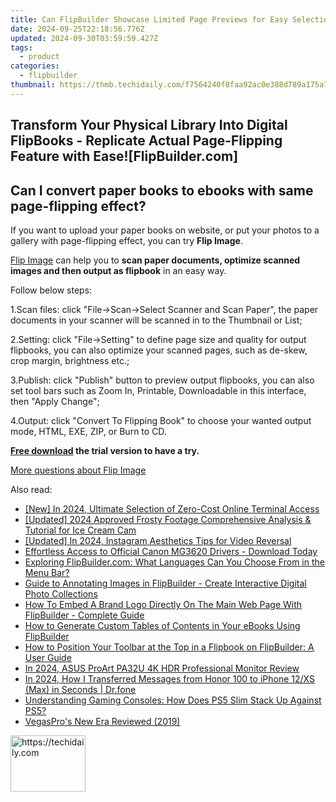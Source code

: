 ```yaml
---
title: Can FlipBuilder Showcase Limited Page Previews for Easy Selection?
date: 2024-09-25T22:18:56.776Z
updated: 2024-09-30T03:59:59.427Z
tags:
  - product
categories:
  - flipbuilder
thumbnail: https://thmb.techidaily.com/f7564240f8faa92ac0e388d789a175a79bd1b95533429025b3702f8272211ea0.jpg
---
```


## Transform Your Physical Library Into Digital FlipBooks - Replicate Actual Page-Flipping Feature with Ease![FlipBuilder.com]

## Can I convert paper books to ebooks with same page-flipping effect?

If you want to upload your paper books on website, or put your photos to a gallery with page-flipping effect, you can try **Flip Image**. 

[Flip Image](https://tools.techidaily.com/flipbuilder/products/) can help you to **scan paper documents, optimize scanned images and then output as flipbook** in an easy way.

Follow below steps:

1.Scan files: click "File->Scan->Select Scanner and Scan Paper", the paper documents in your scanner will be scanned in to the Thumbnail or List;

2.Setting: click "File->Setting" to define page size and quality for output flipbooks, you can also optimize your scanned pages, such as de-skew, crop margin, brightness etc.;

3.Publish: click "Publish" button to preview output flipbooks, you can also set tool bars such as Zoom In, Printable, Downloadable in this interface, then "Apply Change";

4.Output: click "Convert To Flipping Book" to choose your wanted output mode, HTML, EXE, ZIP, or Burn to CD.

**[Free download](https://tools.techidaily.com/flipbuilder/products/) the trial version to have a try.** 

[More questions about Flip Image](https://tools.techidaily.com/flipbuilder/products/)

<ins class="adsbygoogle"
     style="display:block"
     data-ad-format="autorelaxed"
     data-ad-client="ca-pub-7571918770474297"
     data-ad-slot="1223367746"></ins>

<ins class="adsbygoogle"
     style="display:block"
     data-ad-client="ca-pub-7571918770474297"
     data-ad-slot="8358498916"
     data-ad-format="auto"
     data-full-width-responsive="true"></ins>

<span class="atpl-alsoreadstyle">Also read:</span>
<div><ul>
<li><a href="https://visual-screen-recording.techidaily.com/new-in-2024-ultimate-selection-of-zero-cost-online-terminal-access/"><u>[New] In 2024, Ultimate Selection of Zero-Cost Online Terminal Access</u></a></li>
<li><a href="https://screen-video-capture.techidaily.com/updated-2024-approved-frosty-footage-comprehensive-analysis-and-tutorial-for-ice-cream-cam/"><u>[Updated] 2024 Approved Frosty Footage Comprehensive Analysis & Tutorial for Ice Cream Cam</u></a></li>
<li><a href="https://instagram-video-recordings.techidaily.com/updated-in-2024-instagram-aesthetics-tips-for-video-reversal/"><u>[Updated] In 2024, Instagram Aesthetics Tips for Video Reversal</u></a></li>
<li><a href="https://win-dash.techidaily.com/1722972313070-effortless-access-to-official-canon-mg3620-drivers-download-today/"><u>Effortless Access to Official Canon MG3620 Drivers - Download Today</u></a></li>
<li><a href="https://discover-exceptional.techidaily.com/exploring-flipbuildercom-what-languages-can-you-choose-from-in-the-menu-bar/"><u>Exploring FlipBuilder.com: What Languages Can You Choose From in the Menu Bar?</u></a></li>
<li><a href="https://discover-exceptional.techidaily.com/guide-to-annotating-images-in-flipbuilder-create-interactive-digital-photo-collections/"><u>Guide to Annotating Images in FlipBuilder - Create Interactive Digital Photo Collections</u></a></li>
<li><a href="https://discover-exceptional.techidaily.com/how-to-embed-a-brand-logo-directly-on-the-main-web-page-with-flipbuilder-complete-guide/"><u>How To Embed A Brand Logo Directly On The Main Web Page With FlipBuilder - Complete Guide</u></a></li>
<li><a href="https://discover-exceptional.techidaily.com/how-to-generate-custom-tables-of-contents-in-your-ebooks-using-flipbuilder/"><u>How to Generate Custom Tables of Contents in Your eBooks Using FlipBuilder</u></a></li>
<li><a href="https://discover-exceptional.techidaily.com/how-to-position-your-toolbar-at-the-top-in-a-flipbook-on-flipbuilder-a-user-guide/"><u>How to Position Your Toolbar at the Top in a Flipbook on FlipBuilder: A User Guide</u></a></li>
<li><a href="https://fox-info.techidaily.com/in-2024-asus-proart-pa32u-4k-hdr-professional-monitor-review/"><u>In 2024, ASUS ProArt PA32U 4K HDR Professional Monitor Review</u></a></li>
<li><a href="https://android-transfer.techidaily.com/in-2024-how-i-transferred-messages-from-honor-100-to-iphone-12xs-max-in-seconds-drfone-by-drfone-transfer-from-android-transfer-from-android/"><u>In 2024, How I Transferred Messages from Honor 100 to iPhone 12/XS (Max) in Seconds | Dr.fone</u></a></li>
<li><a href="https://buynow-tips.techidaily.com/understanding-gaming-consoles-how-does-ps5-slim-stack-up-against-ps5/"><u>Understanding Gaming Consoles: How Does PS5 Slim Stack Up Against PS5?</u></a></li>
<li><a href="https://fox-glue.techidaily.com/vegaspros-new-era-reviewed-2019/"><u>VegasPro's New Era Reviewed (2019)</u></a></li>
</ul></div>

<!-- affiliate ads begin -->
<a href="https://aligracehair.sjv.io/c/5597632/2135364/19272" target="_top" id="2135364">
  <img src="//a.impactradius-go.com/display-ad/19272-2135364" border="0" alt="https://techidaily.com" width="120" height="90"/>
</a>
<img height="0" width="0" src="https://aligracehair.sjv.io/i/5597632/2135364/19272" style="position:absolute;visibility:hidden;" border="0" />
<!-- affiliate ads end -->

